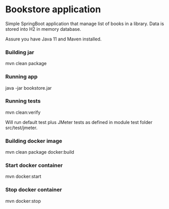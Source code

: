 Bookstore application
======================

Simple SpringBoot application that manage list of books in a library. Data is stored into H2 in memory database.

Assure you have Java 11 and Maven installed.

### Building jar
mvn clean package

### Running app
java -jar  bookstore.jar

### Running tests
mvn clean:verify 

Will run default test plus JMeter tests as defined in module test folder src/test/jmeter.

### Building docker image
mvn clean package docker:build

### Start docker container
mvn docker:start

### Stop docker container
mvn docker:stop
